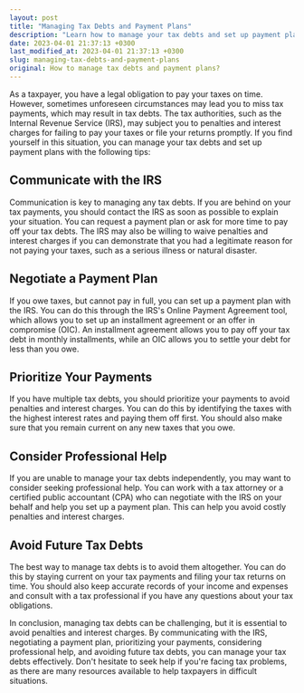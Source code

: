 ```yaml
---
layout: post
title: "Managing Tax Debts and Payment Plans"
description: "Learn how to manage your tax debts and set up payment plans with this comprehensive guide. Discover tips and tricks for negotiating with the IRS, managing tax debts, and avoiding penalties."
date: 2023-04-01 21:37:13 +0300
last_modified_at: 2023-04-01 21:37:13 +0300
slug: managing-tax-debts-and-payment-plans
original: How to manage tax debts and payment plans?
---
```

As a taxpayer, you have a legal obligation to pay your taxes on time. However, sometimes unforeseen circumstances may lead you to miss tax payments, which may result in tax debts. The tax authorities, such as the Internal Revenue Service (IRS), may subject you to penalties and interest charges for failing to pay your taxes or file your returns promptly. If you find yourself in this situation, you can manage your tax debts and set up payment plans with the following tips:

## Communicate with the IRS

Communication is key to managing any tax debts. If you are behind on your tax payments, you should contact the IRS as soon as possible to explain your situation. You can request a payment plan or ask for more time to pay off your tax debts. The IRS may also be willing to waive penalties and interest charges if you can demonstrate that you had a legitimate reason for not paying your taxes, such as a serious illness or natural disaster.

## Negotiate a Payment Plan

If you owe taxes, but cannot pay in full, you can set up a payment plan with the IRS. You can do this through the IRS's Online Payment Agreement tool, which allows you to set up an installment agreement or an offer in compromise (OIC). An installment agreement allows you to pay off your tax debt in monthly installments, while an OIC allows you to settle your debt for less than you owe.

## Prioritize Your Payments

If you have multiple tax debts, you should prioritize your payments to avoid penalties and interest charges. You can do this by identifying the taxes with the highest interest rates and paying them off first. You should also make sure that you remain current on any new taxes that you owe.

## Consider Professional Help

If you are unable to manage your tax debts independently, you may want to consider seeking professional help. You can work with a tax attorney or a certified public accountant (CPA) who can negotiate with the IRS on your behalf and help you set up a payment plan. This can help you avoid costly penalties and interest charges.

## Avoid Future Tax Debts

The best way to manage tax debts is to avoid them altogether. You can do this by staying current on your tax payments and filing your tax returns on time. You should also keep accurate records of your income and expenses and consult with a tax professional if you have any questions about your tax obligations.

In conclusion, managing tax debts can be challenging, but it is essential to avoid penalties and interest charges. By communicating with the IRS, negotiating a payment plan, prioritizing your payments, considering professional help, and avoiding future tax debts, you can manage your tax debts effectively. Don't hesitate to seek help if you're facing tax problems, as there are many resources available to help taxpayers in difficult situations.